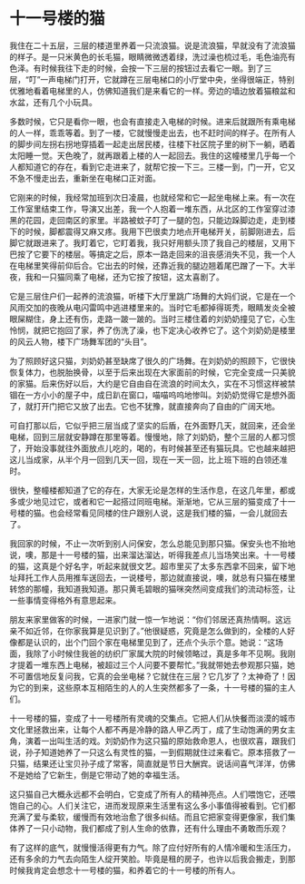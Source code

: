 # 十一号楼的猫

我住在二十五层，三层的楼道里养着一只流浪猫。说是流浪猫，早就没有了流浪猫的样子。是一只米黄色的长毛猫，眼睛微微透着绿，洗过澡也梳过毛，毛色油亮有色泽。有时候我往下走的时候，会按一下三层的按钮过去看它一眼。到了三层，“叮”一声电梯门打开，它就蹲在三层电梯口的小厅堂中央，坐得很端正，特别优雅地看着电梯里的人，仿佛知道我们是来看它的一样。旁边的墙边放着猫粮盆和水盆，还有几个小玩具。 

多数时候，它只是看你一眼，也会有直接走入电梯的时候。进来后就跟所有乘电梯的人一样，乖乖等着。到了一楼，它就慢慢走出去，也不赶时间的样子。在所有人的脚步间左拐右拐地穿插着一起走出居民楼，往楼下社区院子里的树下一躺，晒着太阳睡一觉。天色晚了，就再跟着上楼的人一起回去。我住的这幢楼里几乎每一个人都知道它的存在，看到它走进来了，就帮它按一下三。三楼一到，门一开，它又不急不慢走出去，重新坐在电梯口正对面。 

它刚来的时候，我经常加班到次日凌晨，也就经常和它一起坐电梯上来。有一次在工作室里结束工作，导演又出差，我一个人抱着一堆东西，从北区的工作室穿过漆黑的花园，走回南区的家里。半路被蚊子叮了一腿的包，只能边跺脚边走，走到楼下的时候，脚都震得又麻又疼。我用下巴很卖力地点开电梯开关，前脚刚进去，后脚它就跟进来了。我盯着它，它盯着我，我只好用额头顶了我自己的楼层，又用下巴按了它要下的楼层。等搞定之后，原本一路走回来的沮丧感消失不见，我一个人在电梯里笑得前仰后合。它出去的时候，还靠近我的腿边翘着尾巴蹭了一下。大半夜，我和一只猫同乘了电梯，还为它按了按钮，这太喜剧了。 

它是三层住户们一起养的流浪猫，听楼下大厅里跳广场舞的大妈们说，它是在一个风雨交加的夜晚从电闪雷鸣中逃进楼里来的。当时它毛都掉得斑秃，眼睛发炎全被眼屎糊住，身上还有伤，走路一跛一跛的。当时三楼住着的刘奶奶撞见了它，心生怜悯，就把它抱回了家，养了伤洗了澡，也下定决心收养它了。这个刘奶奶是楼里的风云人物，楼下广场舞军团的“头目”。 

为了照顾好这只猫，刘奶奶甚至缺席了很久的广场舞。在刘奶奶的照顾下，它很快恢复体力，也脱胎换骨，以至于后来出现在大家面前的时候，它完全变成一只美貌的家猫。后来伤好以后，大约是它自由自在流浪的时间太久，实在不习惯这样被禁锢在一方小小的屋子中，成日趴在窗口，喵喵呜呜地惨叫。刘奶奶觉得它是想外面了，就打开门把它又放了出去。它也不犹豫，就直接奔向了自由的广阔天地。 

可自打那以后，它似乎把三层当成了坚实的后盾，在外面野几天，就回来，还会坐电梯，回到三层就安静蹲在那里等着。慢慢地，除了刘奶奶，整个三层的人都习惯了，开始没事就往外面放点儿吃的，喝的，有时候甚至还有猫玩具。它也越来越把这儿当成家，从半个月一回到几天一回，现在一天一回，比上班下班的白领还准时。 

很快，整幢楼都知道了它的存在，大家无论是怎样的生活作息，在这几年里，都或多或少地见过它，或者和它一起搭过同班电梯。渐渐地，它从三层的猫变成了十一号楼的猫。也会经常看见同楼的住户跟别人说，这是我们楼的猫，一会儿就回去了。 

我回家的时候，不止一次听到别人问保安，怎么总能见到那只猫。保安头也不抬地说，噢，那是十一号楼的猫，出来溜达溜达，听得我差点儿当场笑出来。十一号楼的猫，这真是个好名字，听起来就很文艺。超市里买了太多东西拿不回来，留下地址拜托工作人员用推车送回去，一说楼号，那边就直接说，噢，就总有只猫在楼里转悠的那幢，我知道我知道。那只黄毛碧眼的猫咪突然间变成我们的流动标签，让一些事情变得格外有意思起来。 

朋友来家里做客的时候，一进家门就一惊一乍地说：“你们邻居还真热情啊。这远亲不如近邻，在你家我算是见识到了。”他很疑惑，究竟是怎么做到的，全楼的人好像都是认识的，出个门回个家在电梯里见到了，还点个头示个意。她说：“这场面，我除了小时候住我爸的纺织厂家属大院的时候领略过，真是多年不见啊。我刚才提着一堆东西上电梯，被超过三个人问要不要帮忙。”我就带她去参观那只猫，她不可置信地反复问我，它真的会坐电梯？它就住在三层？它几岁了？太神奇了！因为它的到来，这些原本互相陌生的人的人生突然都多了一条，十一号楼的猫的主人们。 

十一号楼的猫，变成了十一号楼所有灵魂的交集点。它把人们从快餐而淡漠的城市文化里拯救出来，让每个人都不再是冷静的路人甲乙丙丁，成了生动饱满的男女主角，演着一出叫生活的戏。刘奶奶作为这只猫的原始救命恩人，也很欢喜，跟我们说，孙子知道她养了一只这么有灵性的猫，一到假期就住过来看它。原本搭救了一只猫，结果还让宝贝孙子成了常客，简直就是节日大酬宾。说话间喜气洋洋，仿佛不是她给了它新生，倒是它带动了她的幸福生活。 

这只猫自己大概永远都不会明白，它变成了所有人的精神亮点。人们喂饱它，还喂饱自己的心。人们关注它，进而发现原来生活里有这么多小事值得被看到。它们都充满了爱与柔软，缓慢而有效地治愈了很多纠结。而且它把家变得更像家，我们集体养了一只小动物，我们都成了别人生命的依靠，还有什么理由不勇敢而乐观？ 

有了这样的底气，就慢慢活得更有力气。除了应付好所有的人情冷暖和生活压力，还有多余的力气去向陌生人绽开笑脸。毕竟是租的房子，也许以后我会搬走，到那时候我肯定会想念十一号楼的猫，和养着它的十一号楼的所有人。